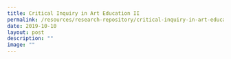 ```yaml
---
title: Critical Inquiry in Art Education II
permalink: /resources/research-repository/critical-inquiry-in-art-education-ii/
date: 2019-10-10
layout: post
description: ""
image: ""
---
```

